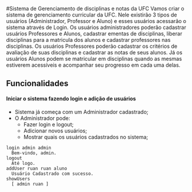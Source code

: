 #Sistema de Gerenciamento de disciplinas e notas da UFC
  Vamos criar o sistema de gerenciamento curricular da UFC. Nele existirão 3 tipos de usuários (Administrador, Professor e Aluno) e esses usuários acessarão o sistema através de Login. Os usuários administradores poderão cadastrar usuários Professores e Alunos, cadastrar ementas de disciplinas, liberar disciplinas para a matricula dos alunos e cadastrar professores nas disciplinas. Os usuários Professores poderão cadastrar os critérios de avaliação de suas disciplinas e cadastrar as notas de seus alunos. Já os usuários Alunos podem se matricular em disciplinas quando as mesmas estiverem acessíveis e acompanhar seu progresso em cada uma delas.

## Funcionalidades
#### Iniciar o sistema fazendo login e adição de usuários
- Sistema já começa com um Administrador cadastrado;
- O Administrador pode:
  - Fazer login e logout;
  - Adicionar novos usuários;
  - Mostrar quais os usuários cadastrados no sistema;
```
login admin admin
  Bem-vindo, admin.
logout
  Até logo.
addUser ruan ruan aluno
  Usuário Cadastrado com sucesso.
showUsers
  [ admin ruan ]
```
